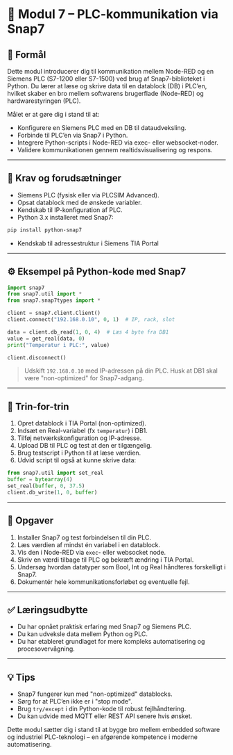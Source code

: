 # 📄 Modul 7 – PLC-kommunikation via Snap7

## 🎯 Formål

Dette modul introducerer dig til kommunikation mellem Node-RED og en Siemens PLC (S7-1200 eller S7-1500) ved brug af Snap7-biblioteket i Python. Du lærer at læse og skrive data til en datablock (DB) i PLC’en, hvilket skaber en bro mellem softwarens brugerflade (Node-RED) og hardwarestyringen (PLC).

Målet er at gøre dig i stand til at:
- Konfigurere en Siemens PLC med en DB til dataudveksling.
- Forbinde til PLC’en via Snap7 i Python.
- Integrere Python-scripts i Node-RED via exec- eller websocket-noder.
- Validere kommunikationen gennem realtidsvisualisering og respons.

---

## 🧰 Krav og forudsætninger

- Siemens PLC (fysisk eller via PLCSIM Advanced).
- Opsat datablock med de ønskede variabler.
- Kendskab til IP-konfiguration af PLC.
- Python 3.x installeret med Snap7:
```bash
pip install python-snap7
```
- Kendskab til adressestruktur i Siemens TIA Portal

---

## ⚙️ Eksempel på Python-kode med Snap7

```python
import snap7
from snap7.util import *
from snap7.snap7types import *

client = snap7.client.Client()
client.connect("192.168.0.10", 0, 1)  # IP, rack, slot

data = client.db_read(1, 0, 4)  # Læs 4 byte fra DB1
value = get_real(data, 0)
print("Temperatur i PLC:", value)

client.disconnect()
```

> Udskift `192.168.0.10` med IP-adressen på din PLC. Husk at DB1 skal være "non-optimized" for Snap7-adgang.

---

## 🧪 Trin-for-trin

1. Opret datablock i TIA Portal (non-optimized).
2. Indsæt en Real-variabel (fx `temperatur`) i DB1.
3. Tilføj netværkskonfiguration og IP-adresse.
4. Upload DB til PLC og test at den er tilgængelig.
5. Brug testscript i Python til at læse værdien.
6. Udvid script til også at kunne skrive data:
```python
from snap7.util import set_real
buffer = bytearray(4)
set_real(buffer, 0, 37.5)
client.db_write(1, 0, buffer)
```

---

## 📝 Opgaver

1. Installer Snap7 og test forbindelsen til din PLC.
2. Læs værdien af mindst én variabel i en datablock.
3. Vis den i Node-RED via `exec`- eller websocket node.
4. Skriv en værdi tilbage til PLC og bekræft ændring i TIA Portal.
5. Undersøg hvordan datatyper som Bool, Int og Real håndteres forskelligt i Snap7.
6. Dokumentér hele kommunikationsforløbet og eventuelle fejl.

---

## ✅ Læringsudbytte

- Du har opnået praktisk erfaring med Snap7 og Siemens PLC.
- Du kan udveksle data mellem Python og PLC.
- Du har etableret grundlaget for mere kompleks automatisering og procesovervågning.

---

## 💡 Tips

- Snap7 fungerer kun med "non-optimized" datablocks.
- Sørg for at PLC’en ikke er i "stop mode".
- Brug `try/except` i din Python-kode til robust fejlhåndtering.
- Du kan udvide med MQTT eller REST API senere hvis ønsket.

Dette modul sætter dig i stand til at bygge bro mellem embedded software og industriel PLC-teknologi – en afgørende kompetence i moderne automatisering.